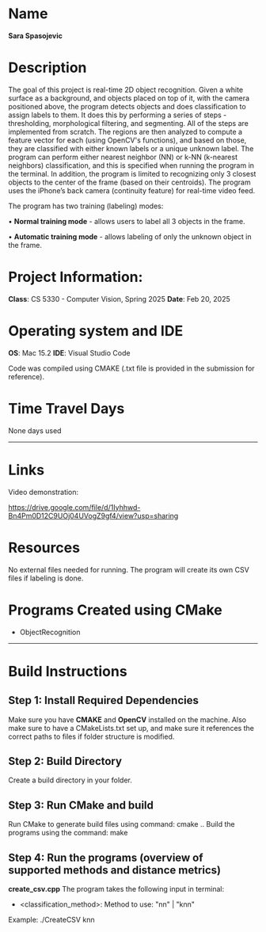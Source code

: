 # Name

**Sara Spasojevic**

# Description

The goal of this project is real-time 2D object recognition. Given a white surface as a
background, and objects placed on top of it, with the camera positioned above, the program
detects objects and does classification to assign labels to them. It does this by performing a
series of steps - thresholding, morphological filtering, and segmenting. All of the steps are 
implemented from scratch. The regions are then analyzed to compute a feature vector 
for each (using OpenCV's functions), and based on those, they are classified with
either known labels or a unique unknown label. The program can perform either nearest
neighbor (NN) or k-NN (k-nearest neighbors) classification, and this is specified when
running the program in the terminal. In addition, the program is limited to recognizing only 3 closest
objects to the center of the frame (based on their centroids). The program uses the iPhone’s back
camera (continuity feature) for real-time video feed.

The program has two training (labeling) modes:

• **Normal training mode** - allows users to label all 3 objects in the frame.

• **Automatic training mode** - allows labeling of only the unknown object in the
frame.

# Project Information:

**Class**: CS 5330 - Computer Vision, Spring 2025
**Date**: Feb 20, 2025

# Operating system and IDE

**OS**: Mac 15.2
**IDE**: Visual Studio Code

Code was compiled using CMAKE (.txt file is provided in the submission for reference).

# Time Travel Days

None days used

---

# Links

Video demonstration:

https://drive.google.com/file/d/1Iyhhwd-Bn4Pm0D12C9UOj04UVogZ9gf4/view?usp=sharing


# Resources

No external files needed for running. The program will create its own CSV files 
if labeling is done.


# Programs Created using CMake

- ObjectRecognition

---

# Build Instructions

## Step 1: Install Required Dependencies

Make sure you have **CMAKE** and **OpenCV** installed on the machine.
Also make sure to have a CMakeLists.txt set up, and make sure it references the correct paths to files if folder structure is modified.

## Step 2: Build Directory

Create a build directory in your folder.

## Step 3: Run CMake and build

Run CMake to generate build files using command: cmake ..
Build the programs using the command: make

## Step 4: Run the programs (overview of supported methods and distance metrics)

**create_csv.cpp**
The program takes the following input in terminal:
- <classification_method>: Method to use: "nn" | "knn"

Example: ./CreateCSV knn




